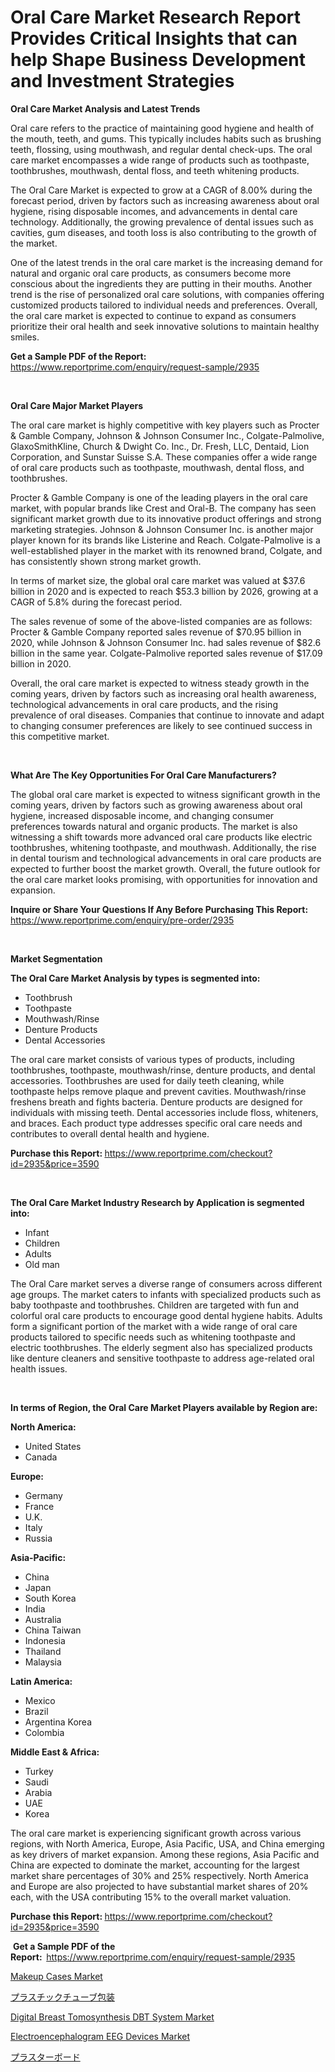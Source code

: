 <p><h1>Oral Care Market Research Report Provides Critical Insights that can help Shape Business Development and Investment Strategies</h1></p><p><strong>Oral Care Market Analysis and Latest Trends</strong></p>
<p><p>Oral care refers to the practice of maintaining good hygiene and health of the mouth, teeth, and gums. This typically includes habits such as brushing teeth, flossing, using mouthwash, and regular dental check-ups. The oral care market encompasses a wide range of products such as toothpaste, toothbrushes, mouthwash, dental floss, and teeth whitening products.</p><p>The Oral Care Market is expected to grow at a CAGR of 8.00% during the forecast period, driven by factors such as increasing awareness about oral hygiene, rising disposable incomes, and advancements in dental care technology. Additionally, the growing prevalence of dental issues such as cavities, gum diseases, and tooth loss is also contributing to the growth of the market.</p><p>One of the latest trends in the oral care market is the increasing demand for natural and organic oral care products, as consumers become more conscious about the ingredients they are putting in their mouths. Another trend is the rise of personalized oral care solutions, with companies offering customized products tailored to individual needs and preferences. Overall, the oral care market is expected to continue to expand as consumers prioritize their oral health and seek innovative solutions to maintain healthy smiles.</p></p>
<p><strong>Get a Sample PDF of the Report:&nbsp;</strong> <a href="https://www.reportprime.com/enquiry/request-sample/2935">https://www.reportprime.com/enquiry/request-sample/2935</a></p>
<p>&nbsp;</p>
<p><strong>Oral Care Major Market Players</strong></p>
<p><p>The oral care market is highly competitive with key players such as Procter & Gamble Company, Johnson & Johnson Consumer Inc., Colgate-Palmolive, GlaxoSmithKline, Church & Dwight Co. Inc., Dr. Fresh, LLC, Dentaid, Lion Corporation, and Sunstar Suisse S.A. These companies offer a wide range of oral care products such as toothpaste, mouthwash, dental floss, and toothbrushes.</p><p>Procter & Gamble Company is one of the leading players in the oral care market, with popular brands like Crest and Oral-B. The company has seen significant market growth due to its innovative product offerings and strong marketing strategies. Johnson & Johnson Consumer Inc. is another major player known for its brands like Listerine and Reach. Colgate-Palmolive is a well-established player in the market with its renowned brand, Colgate, and has consistently shown strong market growth.</p><p>In terms of market size, the global oral care market was valued at $37.6 billion in 2020 and is expected to reach $53.3 billion by 2026, growing at a CAGR of 5.8% during the forecast period.</p><p>The sales revenue of some of the above-listed companies are as follows: Procter & Gamble Company reported sales revenue of $70.95 billion in 2020, while Johnson & Johnson Consumer Inc. had sales revenue of $82.6 billion in the same year. Colgate-Palmolive reported sales revenue of $17.09 billion in 2020.</p><p>Overall, the oral care market is expected to witness steady growth in the coming years, driven by factors such as increasing oral health awareness, technological advancements in oral care products, and the rising prevalence of oral diseases. Companies that continue to innovate and adapt to changing consumer preferences are likely to see continued success in this competitive market.</p></p>
<p>&nbsp;</p>
<p><strong>What Are The Key Opportunities For Oral Care Manufacturers?</strong></p>
<p><p>The global oral care market is expected to witness significant growth in the coming years, driven by factors such as growing awareness about oral hygiene, increased disposable income, and changing consumer preferences towards natural and organic products. The market is also witnessing a shift towards more advanced oral care products like electric toothbrushes, whitening toothpaste, and mouthwash. Additionally, the rise in dental tourism and technological advancements in oral care products are expected to further boost the market growth. Overall, the future outlook for the oral care market looks promising, with opportunities for innovation and expansion.</p></p>
<p><strong>Inquire or Share Your Questions If Any Before Purchasing This Report:</strong> <a href="https://www.reportprime.com/enquiry/pre-order/2935">https://www.reportprime.com/enquiry/pre-order/2935</a></p>
<p>&nbsp;</p>
<p><strong>Market Segmentation</strong></p>
<p><strong>The Oral Care Market Analysis by types is segmented into:</strong></p>
<p><ul><li>Toothbrush</li><li>Toothpaste</li><li>Mouthwash/Rinse</li><li>Denture Products</li><li>Dental Accessories</li></ul></p>
<p><p>The oral care market consists of various types of products, including toothbrushes, toothpaste, mouthwash/rinse, denture products, and dental accessories. Toothbrushes are used for daily teeth cleaning, while toothpaste helps remove plaque and prevent cavities. Mouthwash/rinse freshens breath and fights bacteria. Denture products are designed for individuals with missing teeth. Dental accessories include floss, whiteners, and braces. Each product type addresses specific oral care needs and contributes to overall dental health and hygiene.</p></p>
<p><strong>Purchase this Report:&nbsp;</strong><a href="https://www.reportprime.com/checkout?id=2935&price=3590">https://www.reportprime.com/checkout?id=2935&price=3590</a></p>
<p>&nbsp;</p>
<p><strong>The Oral Care Market Industry Research by Application is segmented into:</strong></p>
<p><ul><li>Infant</li><li>Children</li><li>Adults</li><li>Old man</li></ul></p>
<p><p>The Oral Care market serves a diverse range of consumers across different age groups. The market caters to infants with specialized products such as baby toothpaste and toothbrushes. Children are targeted with fun and colorful oral care products to encourage good dental hygiene habits. Adults form a significant portion of the market with a wide range of oral care products tailored to specific needs such as whitening toothpaste and electric toothbrushes. The elderly segment also has specialized products like denture cleaners and sensitive toothpaste to address age-related oral health issues.</p></p>
<p>&nbsp;</p>
<p><strong>In terms of Region, the Oral Care Market Players available by Region are:</strong></p>
<p>
    <p> <strong> North America: </strong>
        <ul>
            <li>United States</li>
            <li>Canada</li>
        </ul>
        </p> 
    <p> <strong> Europe: </strong>
        <ul>
            <li>Germany</li>
            <li>France</li>
            <li>U.K.</li>
            <li>Italy</li>
            <li>Russia</li>
        </ul>
        </p> 
    <p> <strong> Asia-Pacific: </strong>
        <ul>
            <li>China</li>
            <li>Japan</li>
            <li>South Korea</li>
            <li>India</li>
            <li>Australia</li>
            <li>China Taiwan</li>
            <li>Indonesia</li>
            <li>Thailand</li>
            <li>Malaysia</li>
        </ul>
        </p> 
    <p> <strong> Latin America: </strong>
        <ul>
            <li>Mexico</li>
            <li>Brazil</li>
            <li>Argentina Korea</li>
            <li>Colombia</li>
        </ul>
        </p> 
    <p> <strong> Middle East & Africa: </strong>
        <ul>
            <li>Turkey</li>
            <li>Saudi</li>
            <li>Arabia</li>
            <li>UAE</li>
            <li>Korea</li>
        </ul>
    </p>
    </p>
<p><p>The oral care market is experiencing significant growth across various regions, with North America, Europe, Asia Pacific, USA, and China emerging as key drivers of market expansion. Among these regions, Asia Pacific and China are expected to dominate the market, accounting for the largest market share percentages of 30% and 25% respectively. North America and Europe are also projected to have substantial market shares of 20% each, with the USA contributing 15% to the overall market valuation.</p></p>
<p><strong>Purchase this Report: </strong><a href="https://www.reportprime.com/checkout?id=2935&price=3590">https://www.reportprime.com/checkout?id=2935&price=3590</a></p>
<p>&nbsp;<strong>Get a Sample PDF of the Report:&nbsp;&nbsp;</strong><a href="https://www.reportprime.com/enquiry/request-sample/2935">https://www.reportprime.com/enquiry/request-sample/2935</a></p>
<p><strong></strong></p>
<p><p><a href="https://github.com/fiixsa/Market-Research-Report-List-1/blob/main/makeup-cases-market.md">Makeup Cases Market</a></p><p><a href="https://github.com/bucuel854722/Market-Research-Report-List-1/blob/main/48093194353.md">プラスチックチューブ包装</a></p><p><a href="https://issuu.com/reportprime-2/docs/digital-breast-tomosynthesis-dbt-system-market-siz">Digital Breast Tomosynthesis DBT System Market</a></p><p><a href="https://issuu.com/reportprime-2/docs/electroencephalogram-eeg-devices-market-size-2030.">Electroencephalogram EEG Devices Market</a></p><p><a href="https://github.com/xemfu2379520/Market-Research-Report-List-1/blob/main/69860804352.md">プラスターボード</a></p></p>
